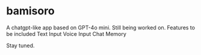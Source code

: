 # bamisoro

A chatgpt-like app based on GPT-4o mini.
Still being worked on.
Features to be included
Text Input
Voice Input
Chat Memory

Stay tuned.
